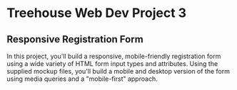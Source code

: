 # Treehouse Web Dev Project 3
## Responsive Registration Form

In this project, you'll build a responsive, mobile-friendly registration form using a wide variety of HTML form input types and attributes. Using the supplied mockup files, you'll build a mobile and desktop version of the form using media queries and a "mobile-first" approach.
